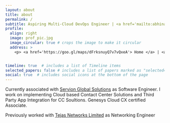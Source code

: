 ```yaml
---
layout: about
title: about
permalink: /
subtitle: Aspiring Multi-Cloud DevOps Engineer | <a href='mailto:abhinavbharadwajr@gmail.com'>eMail</a> | <a href='tel:+919500188610'>Personal</a> | <a href='tel:+917200361295'>Work</a>
profile:
  align: right
  image: prof_pic.jpg
  image_circular: true # crops the image to make it circular
  address: >
    <p> <a href='https://goo.gl/maps/dFrksnuyQ7v7vQxeA'> Home </a> | <a href='https://goo.gl/maps/ZQHfgY8U3ipm3pYn9'> Office </a>. </p>


timeline: true  # includes a list of Timeline items
selected_papers: false # includes a list of papers marked as "selected={true}"
social: true  # includes social icons at the bottom of the page
---
```


Currently associated with [Servion Global Solutions](https://servion.com/) as Software Engineer. I work on implementing Cloud based Contact Center Solutions and Third Party App Integration for CC Soultions. Genesys Cloud CX certified Associate.

Previously worked with [Tejas Networks Limited](https://www.tejasnetworks.com/) as Networking Engineer
